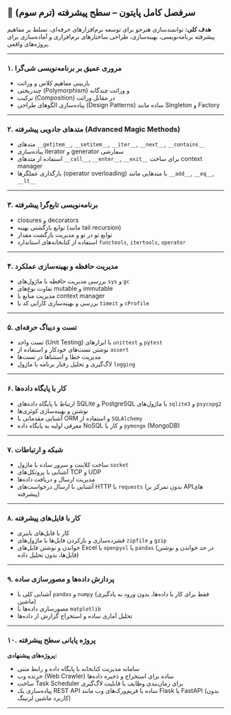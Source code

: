 

## 🧠 **سرفصل کامل پایتون – سطح پیشرفته (ترم سوم)**

**هدف کلی:** توانمندسازی هنرجو برای توسعه نرم‌افزارهای حرفه‌ای، تسلط بر مفاهیم پیشرفته برنامه‌نویسی، بهینه‌سازی، طراحی ساختارهای نرم‌افزاری و آماده‌سازی برای پروژه‌های واقعی.

---

### **۱. مروری عمیق بر برنامه‌نویسی شی‌گرا**

* بازبینی مفاهیم کلاس و وراثت
* چندریختی (Polymorphism) و وراثت چندگانه
* ترکیب (Composition) در مقابل وراثت
* پیاده‌سازی الگوهای طراحی (Design Patterns) ساده مانند Singleton و Factory

---

### **۲. متدهای جادویی پیشرفته (Advanced Magic Methods)**

* متدهای `__getitem__`, `__setitem__`, `__iter__`, `__next__`, `__contains__`
* پیاده‌سازی iterator و generator سفارشی
* استفاده از متدهای `__call__`, `__enter__`, `__exit__` برای ساخت context manager
* بارگذاری عملگرها (operator overloading) با متدهایی مانند `__add__`, `__eq__`, `__lt__`

---

### **۳. برنامه‌نویسی تابع‌گرا پیشرفته**

* closures و decorators
* توابع بازگشتی بهینه (مانند tail recursion)
* توابع تو در تو و مدیریت بازگشت مقدار
* استفاده از کتابخانه‌های استاندارد `functools`, `itertools`, `operator`

---

### **۴. مدیریت حافظه و بهینه‌سازی عملکرد**

* بررسی مدیریت حافظه با ماژول‌های `sys` و `gc`
* تفاوت نوع‌های mutable و immutable
* مدیریت منابع با context manager
* بررسی و بهینه‌سازی کارایی کد با `timeit` و `cProfile`

---

### **۵. تست و دیباگ حرفه‌ای**

* تست واحد (Unit Testing) با ابزارهای `unittest` و `pytest`
* نوشتن تست‌های خودکار و استفاده از `assert`
* مدیریت خطا و استثناها در تست‌ها
* لاگ‌گیری و تحلیل رفتار برنامه با ماژول `logging`

---

### **۶. کار با پایگاه داده‌ها**

* ارتباط با پایگاه داده‌های SQLite و PostgreSQL با ماژول‌های `sqlite3` و `psycopg2`
* نوشتن و بهینه‌سازی کوئری‌ها
* آشنایی مقدماتی با ORM و استفاده از `SQLAlchemy`
* معرفی اولیه به پایگاه داده NoSQL و کار با `pymongo` (MongoDB)

---

### **۷. شبکه و ارتباطات**

* ساخت کلاینت و سرور ساده با ماژول `socket`
* آشنایی با پروتکل‌های TCP و UDP
* مدیریت ارسال و دریافت داده‌ها
* آشنایی با ارسال درخواست‌های HTTP با `requests` (بدون تمرکز بر APIهای پیشرفته)

---

### **۸. کار با فایل‌های پیشرفته**

* کار با فایل‌های باینری
* فشرده‌سازی و بازکردن فایل‌ها با ماژول‌های `zipfile` و `gzip`
* خواندن و نوشتن فایل‌های Excel با `openpyxl` یا `pandas` (در حد خواندن و نوشتن فایل‌ها، بدون تحلیل داده)

---

### **۹. پردازش داده‌ها و مصورسازی ساده**

* آشنایی کلی با `pandas` و `numpy` (فقط برای کار با داده‌ها، بدون ورود به یادگیری ماشین)
* مصورسازی داده‌ها با `matplotlib`
* تحلیل آماری ساده و استخراج گزارش از داده‌ها

---

### **۱۰. پروژه پایانی سطح پیشرفته**

**پروژه‌های پیشنهادی:**

* سامانه مدیریت کتابخانه با پایگاه داده و رابط متنی
* خزنده وب (Web Crawler) ساده برای استخراج و ذخیره داده‌ها
* ساخت Task Scheduler برای زمان‌بندی وظایف با قابلیت لاگ‌گیری
* پیاده‌سازی یک REST API ساده با فریم‌ورک‌های وب مانند Flask یا FastAPI (بدون کاربرد ماشین لرنینگ)

---

